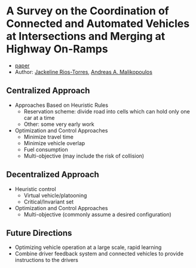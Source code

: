 # A Survey on the Coordination of Connected and Automated Vehicles at Intersections and Merging at Highway On-Ramps
* [paper](http://ieeexplore.ieee.org/document/7562449/)
* Author: [Jackeline Rios-Torres](https://www.ornl.gov/staff-profile/jackeline-rios-torres), [Andreas A. Malikopoulos](http://www.andreas-malikopoulos.com/)

## Centralized Approach
* Approaches Based on Heuristic Rules
    * Reservation scheme: divide road into cells which can hold only one car at a time
    * Other: some very early work
* Optimization and Control Approaches
    * Minimize travel time
    * Minimize vehicle overlap
    * Fuel consumption
    * Multi-objective (may include the risk of collision)

## Decentralized Approach
* Heuristic control
    * Virtual vehicle/platooning
    * Critical/Invariant set
* Optimization and Control Approaches
    * Multi-objective (commonly assume a desired configuration)

## Future Directions
* Optimizing vehicle operation at a large scale, rapid learning
* Combine driver feedback system and connected vehicles to provide instructions to the drivers
